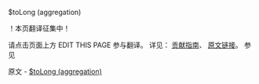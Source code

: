  $toLong (aggregation)

 ！本页翻译征集中！

请点击页面上方 EDIT THIS PAGE 参与翻译。
详见：
[贡献指南]( https://github.com/JinMuInfo/MongoDB-Manual-zh/blob/master/CONTRIBUTING.md )、
[原文链接](  https://docs.mongodb.com/manual/reference/operator/aggregation/toLong/  )。
 参见

原文 - [$toLong (aggregation)]( https://docs.mongodb.com/manual/reference/operator/aggregation/toLong/ )

